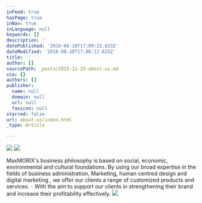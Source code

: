 ```yaml
---
inFeed: true
hasPage: true
inNav: true
inLanguage: null
keywords: []
description: ''
datePublished: '2016-08-18T17:09:22.823Z'
dateModified: '2016-08-18T17:08:12.625Z'
title: ''
author: []
sourcePath: _posts/2015-12-29-about-us.md
via: {}
authors: []
publisher:
  name: null
  domain: null
  url: null
  favicon: null
starred: false
url: about-us/index.html
_type: Article

---
```

![](https://the-grid-user-content.s3-us-west-2.amazonaws.com/eccee08d-1d88-49be-b9a7-a48dad5d1e64.jpg)
![](https://the-grid-user-content.s3-us-west-2.amazonaws.com/0f5b0426-1ce1-40fd-a5fe-58dd5253c89a.jpg)

MaxMORIX's business philosophy is based on social, economic, environmental and cultural foundations. By using our broad expertise in the fields of business administration, Marketing, human centred design and digital marketing , we offer our clients a range of customized products and services. - With the aim to support our clients in strengthening their brand and increase their profitability effectively.
![](https://the-grid-user-content.s3-us-west-2.amazonaws.com/fb50353c-796a-49fe-9c14-dc8b4107fb77.png)